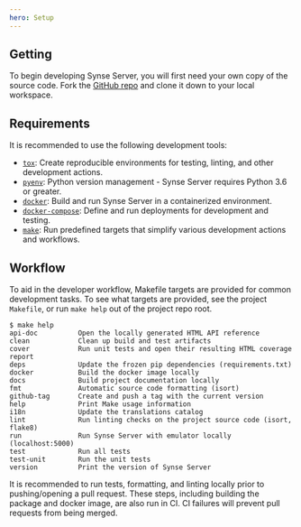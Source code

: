```yaml
---
hero: Setup 
---
```


## Getting

To begin developing Synse Server, you will first need your own copy of the source code.
Fork the [GitHub repo](https://github.com/vapor-ware/synse-server) and clone it down
to your local workspace.

## Requirements

It is recommended to use the following development tools:

- [`tox`](https://tox.readthedocs.io/en/latest): Create reproducible environments for
  testing, linting, and other development actions.
- [`pyenv`](https://github.com/pyenv/pyenv): Python version management - Synse Server
  requires Python 3.6 or greater.
- [`docker`](https://www.docker.com): Build and run Synse Server in a containerized
  environment.
- [`docker-compose`](https://docs.docker.com/compose/install): Define and run deployments
  for development and testing.
- [`make`](https://www.gnu.org/software/make): Run predefined targets that simplify
  various development actions and workflows.

## Workflow

To aid in the developer workflow, Makefile targets are provided for common development
tasks. To see what targets are provided, see the project ``Makefile``, or run ``make help``
out of the project repo root.

```console
$ make help
api-doc          Open the locally generated HTML API reference
clean            Clean up build and test artifacts
cover            Run unit tests and open their resulting HTML coverage report
deps             Update the frozen pip dependencies (requirements.txt)
docker           Build the docker image locally
docs             Build project documentation locally
fmt              Automatic source code formatting (isort)
github-tag       Create and push a tag with the current version
help             Print Make usage information
i18n             Update the translations catalog
lint             Run linting checks on the project source code (isort, flake8)
run              Run Synse Server with emulator locally (localhost:5000)
test             Run all tests
test-unit        Run the unit tests
version          Print the version of Synse Server
```

It is recommended to run tests, formatting, and linting locally prior to pushing/opening
a pull request. These steps, including building the package and docker image, are also
run in CI. CI failures will prevent pull requests from being merged.

